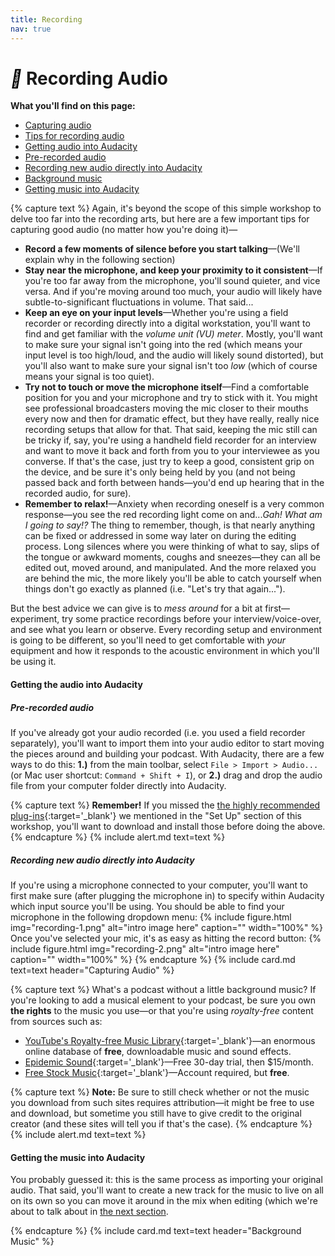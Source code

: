 ```yaml
---
title: Recording
nav: true
---
```


# <i style='color:black;' class='fas'>&#xf130;</i> Recording Audio

**What you'll find on this page:**
- <a href="#capturing-audio">Capturing audio</a>
- <a href="#tips">Tips for recording audio</a>
- <a href="#getting-audio-into-audacity">Getting audio into Audacity</a>
- <a href="#prerecorded">Pre-recorded audio</a>
- <a href="#direct">Recording new audio directly into Audacity</a>
- <a href="#music">Background music</a>
- <a href="#getting-music-into-audacity">Getting music into Audacity</a>

<a id="capturing-audio"></a>
{% capture text %}
<a id="tips"></a>
Again, it's beyond the scope of this simple workshop to delve too far into the recording arts, but here are a few important tips for capturing good audio (no matter how you're doing it)—  

- **Record a few moments of silence before you start talking**—(We'll explain why in the following section)
- **Stay near the microphone, and keep your proximity to it consistent**—If you're too far away from the microphone, you'll sound quieter, and vice versa. And if you're moving around too much, your audio will likely have subtle-to-significant fluctuations in volume. That said...
- **Keep an eye on your input levels**—Whether you're using a field recorder or recording directly into a digital workstation, you'll want to find and get familiar with the *volume unit (VU) meter*. Mostly, you'll want to make sure your signal isn't going into the red (which means your input level is too high/loud, and the audio will likely sound distorted), but you'll also want to make sure your signal isn't too *low* (which of course means your signal is too quiet).
- **Try not to touch or move the microphone itself**—Find a comfortable position for you and your microphone and try to stick with it. You might see professional broadcasters moving the mic closer to their mouths every now and then for dramatic effect, but they have really, really nice recording setups that allow for that. That said, keeping the mic still can be tricky if, say, you're using a handheld field recorder for an interview and want to move it back and forth from you to your interviewee as you converse. If that's the case, just try to keep a good, consistent grip on the device, and be sure it's only being held by you (and not being passed back and forth between hands—you'd end up hearing that in the recorded audio, for sure).
- **Remember to relax!**—Anxiety when recording oneself is a very common response—you see the red recording light come on and...*Gah! What am I going to say!?* The thing to remember, though, is that nearly anything can be fixed or addressed in some way later on during the editing process. Long silences where you were thinking of what to say, slips of the tongue or awkward moments, coughs and sneezes—they can all be edited out, moved around, and manipulated. And the more relaxed you are behind the mic, the more likely you'll be able to catch yourself when things don't go exactly as planned (i.e. "Let's try that again...").

But the best advice we can give is to *mess around* for a bit at first—experiment, try some practice recordings before your interview/voice-over, and see what you learn or observe. Every recording setup and environment is going to be different, so you'll need to get comfortable with *your* equipment and how it responds to the acoustic environment in which you'll be using it. 

<a id="getting-audio-into-audacity"></a>
#### Getting the audio into Audacity
<a id="prerecorded"></a>
##### Pre-recorded audio

If you've already got your audio recorded (i.e. you used a field recorder separately), you'll want to import them into your audio editor to start moving the pieces around and building your podcast. With Audacity, there are a few ways to do this: **1.)** from the main toolbar, select ``File > Import > Audio...`` (or Mac user shortcut: ``Command + Shift + I``), or **2.)** drag and drop the audio file from your computer folder directly into Audacity.

{% capture text %}
**Remember!** If you missed the [the highly recommended plug-ins](https://manual.audacityteam.org/){:target='_blank'} we mentioned in the "Set Up" section of this workshop, you'll want to download and install those before doing the above.
{% endcapture %}
{% include alert.md text=text %}
<a id="direct"></a>
##### Recording new audio directly into Audacity

If you're using a microphone connected to your computer, you'll want to first make sure (after plugging the microphone in) to specify within Audacity which input source you'll be using. You should be able to find your microphone in the following dropdown menu:
{% include figure.html img="recording-1.png" alt="intro image here" caption="" width="100%" %}
Once you've selected your mic, it's as easy as hitting the record button:
{% include figure.html img="recording-2.png" alt="intro image here" caption="" width="100%" %}
{% endcapture %}
{% include card.md text=text header="Capturing Audio" %}

<a id="music"></a>
{% capture text %}
What's a podcast without a little background music? If you're looking to add a musical element to your podcast, be sure you own **the rights** to the music you use—or that you're using *royalty-free* content from sources such as:
- [YouTube's Royalty-free Music Library](https://www.youtube.com/audiolibrary/music?ar=2){:target='_blank'}—an enormous online database of **free**, downloadable music and sound effects.
- [Epidemic Sound](https://www.epidemicsound.com/creator-subscription/){:target='_blank'}—Free 30-day trial, then $15/month.
- [Free Stock Music](https://www.freestockmusic.com/){:target='_blank'}—Account required, but **free**.

{% capture text %}
**Note:** Be sure to still check whether or not the music you download from such sites requires attribution—it might be free to use and download, but sometime you still have to give credit to the original creator (and these sites will tell you if that's the case).
{% endcapture %}
{% include alert.md text=text %}

<a id="getting-music-into-audacity"></a>
#### Getting the music into Audacity

You probably guessed it: this is the same process as importing your original audio. That said, you'll want to create a new track for the music to live on all on its own so you can move it around in the mix when editing (which we're about to talk about in <a href="{{ '/content/2-Editing.html' | relative_url }}">the next section</a>.

{% endcapture %}
{% include card.md text=text header="Background Music" %}